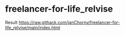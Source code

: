 # freelancer-for-life_relvise


Result https://raw.githack.com/janChorny/freelancer-for-life_relvise/main/index.html
